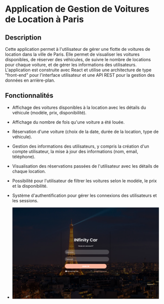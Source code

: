 # Application de Gestion de Voitures de Location à Paris

## Description

Cette application permet à l'utilisateur de gérer une flotte de voitures de location dans la ville de Paris. Elle permet de visualiser les voitures disponibles, de réserver des véhicules, de suivre le nombre de locations pour chaque voiture, et de gérer les informations des utilisateurs. L'application est construite avec React et utilise une architecture de type "front-end" pour l'interface utilisateur et une API REST pour la gestion des données en arrière-plan.

## Fonctionnalités

- Affichage des voitures disponibles à la location avec les détails du véhicule (modèle, prix, disponibilité).
- Affichage du nombre de fois qu'une voiture a été louée.
- Réservation d'une voiture (choix de la date, durée de la location, type de véhicule).
- Gestion des informations des utilisateurs, y compris la création d'un compte utilisateur, la mise à jour des informations (nom, email, téléphone).
- Visualisation des réservations passées de l'utilisateur avec les détails de chaque location.
- Possibilité pour l'utilisateur de filtrer les voitures selon le modèle, le prix et la disponibilité.
- Système d'authentification pour gérer les connexions des utilisateurs et les sessions.

- ![Voiture](https://github.com/ayoubBarahal/InfinityCar_FrontEnd/blob/master/infinitycar/public/login-page.png)
